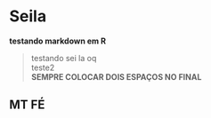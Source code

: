 # Seila

**testando markdown em R**

> testando sei la oq  
> teste2  
> **SEMPRE COLOCAR DOIS ESPAÇOS NO FINAL**

## MT FÉ

